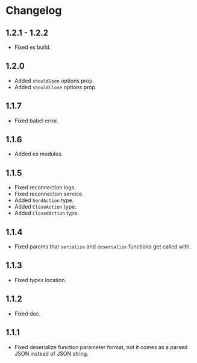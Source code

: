 # Changelog

## 1.2.1 - 1.2.2

- Fixed es build.

## 1.2.0

- Added `shouldOpen` options prop.
- Added `shouldClose` options prop.

## 1.1.7

- Fixed babel error.

## 1.1.6

- Added es modules.

## 1.1.5

- Fixed reconnection logs.
- Fixed reconnection service.
- Added `SendAction` type.
- Added `CloseAction` type.
- Added `ClosedAction` type.

## 1.1.4

- Fixed params that `serialize` and `deserialize` functions get called with.

## 1.1.3

- Fixed types location.

## 1.1.2

- Fixed doc.

## 1.1.1

- Fixed deserialize function parameter format, not it comes as a parsed JSON instead of JSON string.
